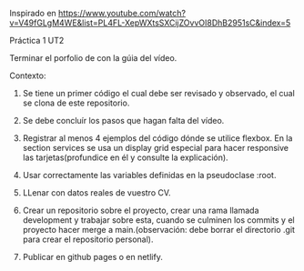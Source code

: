 Inspirado en https://www.youtube.com/watch?v=V49fGLgM4WE&list=PL4FL-XepWXtsSXCijZOvvOI8DhB2951sC&index=5 

Práctica 1 UT2 


Terminar el porfolio de con la gúia del vídeo.

Contexto:

1. Se tiene un primer código el cual debe ser revisado y observado, el cual se clona de este repositorio.

2. Se debe concluír los pasos que hagan falta del vídeo.

3. Registrar al menos 4 ejemplos del código dónde se utilice flexbox. En la section services se usa un display grid especial para hacer responsive las tarjetas(profundice en él y consulte la explicación).

4. Usar correctamente las variables definidas en la pseudoclase :root.

5. LLenar con datos reales de vuestro CV.

6. Crear un repositorio sobre el proyecto, crear una rama llamada development y trabajar sobre esta, cuando se culminen los commits y el proyecto hacer merge a main.(observación: debe borrar el directorio .git para crear el repositorio personal).

7. Publicar en github pages o en netlify.

